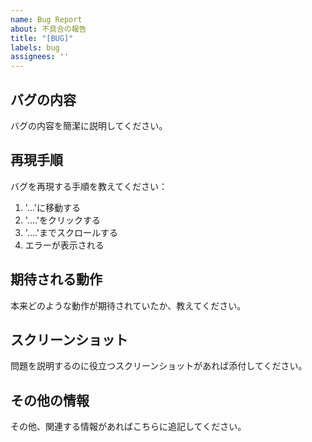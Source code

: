 ```yaml
---
name: Bug Report
about: 不具合の報告
title: "[BUG]"
labels: bug
assignees: ''
---
```


## バグの内容
バグの内容を簡潔に説明してください。

## 再現手順
バグを再現する手順を教えてください：
1. '...'に移動する
2. '....'をクリックする
3. '....'までスクロールする
4. エラーが表示される

## 期待される動作
本来どのような動作が期待されていたか、教えてください。

## スクリーンショット
問題を説明するのに役立つスクリーンショットがあれば添付してください。

## その他の情報
その他、関連する情報があればこちらに追記してください。
